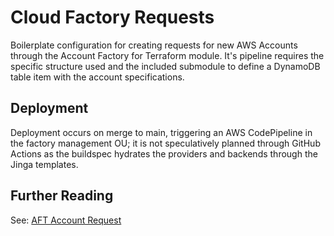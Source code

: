 # Cloud Factory Requests

Boilerplate configuration for creating requests for new AWS Accounts through the Account Factory for Terraform module. It's pipeline requires the specific structure used and the included submodule to define a DynamoDB table item with the account specifications.

## Deployment

Deployment occurs on merge to main, triggering an AWS CodePipeline in the factory management OU; it is not speculatively planned through GitHub Actions as the buildspec hydrates the providers and backends through the Jinga templates.

## Further Reading

See: [AFT Account Request](https://github.com/aws-ia/terraform-aws-control_tower_account_factory/blob/main/sources/aft-customizations-repos/aft-account-request/README.md)
